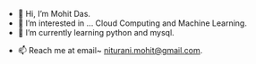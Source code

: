 - 👋 Hi, I’m Mohit Das.
- 👀 I’m interested in ... Cloud Computing and Machine Learning.
- 🌱 I’m currently learning python and mysql.
<!---
- 💞️ I’m looking to collaborate on ...
--->
- 📫 Reach me at email~ niturani.mohit@gmail.com.

<!---
mohit357/mohit357 is a ✨ special ✨ repository because its `README.md` (this file) appears on your GitHub profile.
You can click the Preview link to take a look at your changes.
--->

